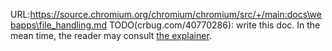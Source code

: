 URL:https://source.chromium.org/chromium/chromium/src/+/main:docs\webapps\file_handling.md
TODO(crbug.com/40770286): write this doc. In the mean time, the reader may consult [the explainer](https://github.com/WICG/file-handling/blob/main/explainer.md).
